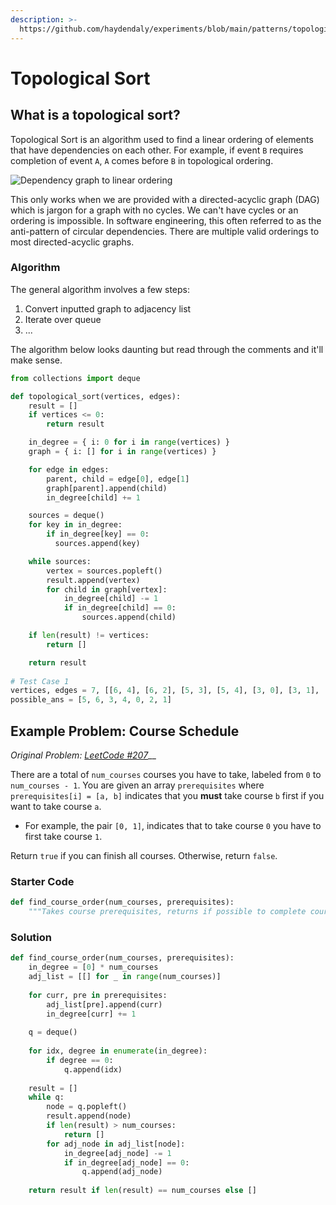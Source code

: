 ```yaml
---
description: >-
  https://github.com/haydendaly/experiments/blob/main/patterns/topological_sort.ipynb
---
```


# Topological Sort

## What is a topological sort?

Topological Sort is an algorithm used to find a linear ordering of elements that have dependencies on each other. For example, if event `B` requires completion of event `A`, `A` comes before `B` in topological ordering.

![Dependency graph to linear ordering](../../.gitbook/assets/top\_sort.png)

This only works when we are provided with a directed-acyclic graph (DAG) which is jargon for a graph with no cycles. We can't have cycles or an ordering is impossible. In software engineering, this often referred to as the anti-pattern of circular dependencies. There are multiple valid orderings to most directed-acyclic graphs.

### Algorithm

The general algorithm involves a few steps:

1. Convert inputted graph to adjacency list
2. Iterate over queue
3. ...

The algorithm below looks daunting but read through the comments and it'll make sense.

```python
from collections import deque

def topological_sort(vertices, edges):
    result = []
    if vertices <= 0:
        return result

    in_degree = { i: 0 for i in range(vertices) }
    graph = { i: [] for i in range(vertices) }

    for edge in edges:
        parent, child = edge[0], edge[1]
        graph[parent].append(child)
        in_degree[child] += 1

    sources = deque()
    for key in in_degree:
        if in_degree[key] == 0:
          sources.append(key)

    while sources:
        vertex = sources.popleft()
        result.append(vertex)
        for child in graph[vertex]:
            in_degree[child] -= 1
            if in_degree[child] == 0:
                sources.append(child)

    if len(result) != vertices:
        return []

    return result
    
# Test Case 1
vertices, edges = 7, [[6, 4], [6, 2], [5, 3], [5, 4], [3, 0], [3, 1], [3, 2], [4, 1]]
possible_ans = [5, 6, 3, 4, 0, 2, 1]
```

## Example Problem: Course Schedule

_Original Problem:_ [_LeetCode #207_](https://leetcode.com/problems/course-schedule/)__

There are a total of `num_courses` courses you have to take, labeled from `0` to `num_courses - 1`. You are given an array `prerequisites` where `prerequisites[i] = [a, b]` indicates that you **must** take course `b` first if you want to take course `a`.

* For example, the pair `[0, 1]`, indicates that to take course `0` you have to first take course `1`.

Return `true` if you can finish all courses. Otherwise, return `false`.

### Starter Code

```python
def find_course_order(num_courses, prerequisites):
    """Takes course prerequisites, returns if possible to complete courses"""
```

### Solution

```python
def find_course_order(num_courses, prerequisites):
    in_degree = [0] * num_courses
    adj_list = [[] for _ in range(num_courses)]
    
    for curr, pre in prerequisites:
        adj_list[pre].append(curr)
        in_degree[curr] += 1
        
    q = deque()
    
    for idx, degree in enumerate(in_degree):
        if degree == 0:
            q.append(idx)
    
    result = []
    while q:
        node = q.popleft()
        result.append(node)
        if len(result) > num_courses:
            return []
        for adj_node in adj_list[node]:
            in_degree[adj_node] -= 1
            if in_degree[adj_node] == 0:
                q.append(adj_node)
        
    return result if len(result) == num_courses else []
```
